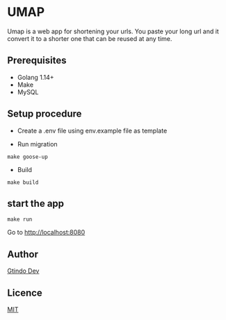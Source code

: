 # UMAP

Umap is a web app for shortening your urls. You paste your long url and it convert it to a shorter one that can be reused at any time.

## Prerequisites
- Golang 1.14+
- Make
- MySQL


## Setup procedure

- Create a .env file using env.example file as template

- Run migration
```shell
make goose-up
```

- Build
```shell
make build
```

## start the app
```shell
make run
```

Go to [http://localhost:8080](https://localhost:8080)


## Author

[Gtindo Dev](https://gtindo.dev)

## Licence

[MIT](https://opensource.org/licenses/MIT)


